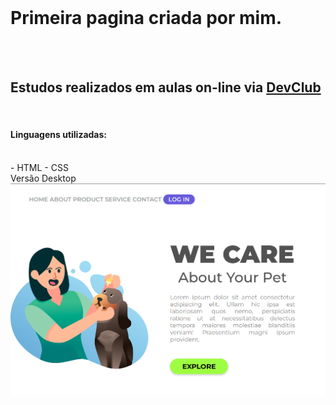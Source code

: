 <br>
<h1>Primeira pagina criada por mim.</h1>
<br>
<br>
<h2>Estudos realizados em aulas on-line via <a href="https://rodolfomori.com.br/devclub">DevClub</a></h2> 
<br>
<h4>Linguagens utilizadas:</h4>
<br>
- HTML
- CSS
<br>
Versão Desktop
<img src="https://github.com/byzequinha/meu-primeiro-repositorio/blob/main/img/We%20Care%20Desktop.png?raw=true">
